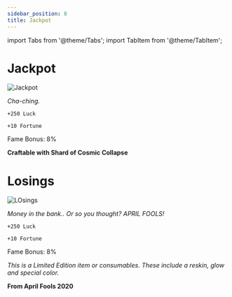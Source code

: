 ```yaml
---
sidebar_position: 8
title: Jackpot
---
```


import Tabs from '@theme/Tabs';
import TabItem from '@theme/TabItem';

<Tabs>
  <TabItem value="Jackpot" label="Jackpot" default>

# Jackpot

![Jackpot](https://vwiki.valorserver.com/api/item/picture/jackpot)

<i>Cha-ching.</i>

    +250 Luck
    
    +10 Fortune
    
Fame Bonus: 8%

**Craftable with Shard of Cosmic Collapse**

  </TabItem>
  <TabItem value="Losings" label="Losings">

# Losings

![LOsings](https://vwiki.valorserver.com/api/item/picture/losings)

<i>Money in the bank.. Or so you thought? APRIL FOOLS!</i>

    +250 Luck
    
    +10 Fortune
    
Fame Bonus: 8%

*This is a Limited Edition item or consumables. These include a reskin, glow and special color.*

**From April Fools 2020**

  </TabItem>
</Tabs>
